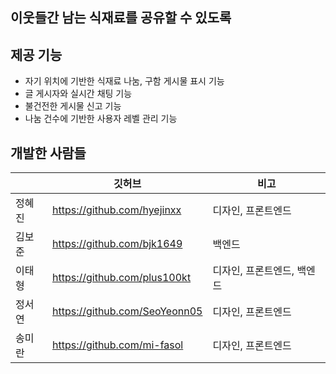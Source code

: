 ## 이웃들간 남는 식재료를 공유할 수 있도록

## 제공 기능
 - 자기 위치에 기반한 식재료 나눔, 구함 게시물 표시 기능
 - 글 게시자와 실시간 채팅 기능
 - 불건전한 게시물 신고 기능
 - 나눔 건수에 기반한 사용자 레벨 관리 기능

## 개발한 사람들
|  | 깃허브 | 비고 |
| --- | --- | --- |
| 정혜진 | https://github.com/hyejinxx | 디자인, 프론트엔드 | 
| 김보준 | https://github.com/bjk1649 | 백엔드 | 
| 이태형 | https://github.com/plus100kt  | 디자인, 프론트엔드, 백엔드 | 
| 정서연 | https://github.com/SeoYeonn05 | 디자인, 프론트엔드 |  
| 송미란 | https://github.com/mi-fasol | 디자인, 프론트엔드  | 
